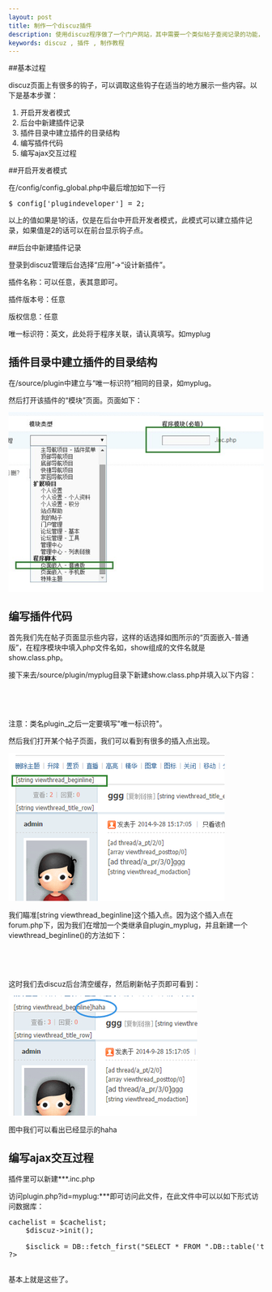```yaml
---
layout: post
title: 制作一个discuz插件
description: 使用discuz程序做了一个门户网站，其中需要一个类似帖子查阅记录的功能，找了discuz的应用插件库，发现没有太合适的。于是打算自己着手做一个试试。
keywords: discuz , 插件 , 制作教程
---
```


##基本过程

discuz页面上有很多的钩子，可以调取这些钩子在适当的地方展示一些内容。以下是基本步骤：

1. 开启开发者模式
2. 后台中新建插件记录
3. 插件目录中建立插件的目录结构
4. 编写插件代码
5. 编写ajax交互过程

##开启开发者模式

在/config/config_global.php中最后增加如下一行

<pre class="prettyPrint">
$_config['plugindeveloper'] = 2;
</pre>

以上的值如果是1的话，仅是在后台中开启开发者模式，此模式可以建立插件记录，如果值是2的话可以在前台显示钩子点。

##后台中新建插件记录

登录到discuz管理后台选择“应用”->“设计新插件”。

插件名称：可以任意，表其意即可。

插件版本号：任意

版权信息：任意

唯一标识符：英文，此处将于程序关联，请认真填写。如myplug

## 插件目录中建立插件的目录结构

在/source/plugin中建立与“唯一标识符”相同的目录，如myplug。

然后打开该插件的“模块”页面。页面如下：

![插件的设置页面](/static/images/discuz_plug01.jpg)

## 编写插件代码

首先我们先在帖子页面显示些内容，这样的话选择如图所示的“页面嵌入-普通版”，在程序模块中填入php文件名如，show组成的文件名就是show.class.php。

接下来去/source/plugin/myplug目录下新建show.class.php并填入以下内容：

<pre class="prettyPrint">

<?php
if(!defined('IN_DISCUZ')) {
	exit('Access Denied');
}
class plugin_myplug {
	
}
?>

</pre>

注意：类名plugin_之后一定要填写"唯一标识符"。

然后我们打开某个帖子页面，我们可以看到有很多的插入点出现。

![查看插入点](/static/images/discuz_plug02.png)

我们瞄准[string viewthread_beginline]这个插入点。因为这个插入点在forum.php下，因为我们在增加一个类继承自plugin_myplug，并且新建一个viewthread_beginline()的方法如下：

<pre class="prettyPrint">

<?php
if(!defined('IN_DISCUZ')) {
	exit('Access Denied');
}
class plugin_myplug {

}

class plugin_myplug_forum extends plugin_myplug
{
	function viewthread_beginline()
	{
		return "haha";
	}
}
?>

</pre>

这时我们去discuz后台清空缓存，然后刷新帖子页即可看到：

![插件效果演示](/static/images/discuz_plug03.jpg)

图中我们可以看出已经显示的haha

## 编写ajax交互过程

插件里可以新建***.inc.php

访问plugin.php?id=myplug:***即可访问此文件，在此文件中可以以如下形式访问数据库：
<pre class="prettyPrint">
<?php

/*.......*/

	require_once './source/class/class_core.php';
	$discuz = & discuz_core::instance();
	$discuz->cachelist = $cachelist;
	$discuz->init();
	
	$isclick = DB::fetch_first("SELECT * FROM ".DB::table('table_with_no_pre')." ORDER BY id DESC");
?>
	
</pre>

基本上就是这些了。